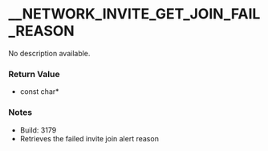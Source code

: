 # __NETWORK_INVITE_GET_JOIN_FAIL_REASON

No description available.

### Return Value
* const char*

### Notes
* Build: 3179
* Retrieves the failed invite join alert reason

